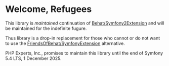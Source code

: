 # Welcome, Refugees

This library is *maintained* continuation of [Behat/Symfony2Extension](https://github.com/Behat/Symfony2Extension) and will be maintained for the indefinite fugure.

Thus library is a drop-in replacement for those who cannot or do not want to use the [FriendsOfBehat/SymfonyExtension](https://github.com/FriendsOfBehat/SymfonyExtension) alternative.

PHP Experts, Inc., promises to maintain this library until the end of Symfony 5.4 LTS, 1 December 2025.

